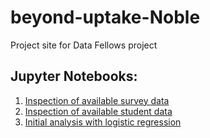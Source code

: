 # beyond-uptake-Noble
Project site for Data Fellows project

## Jupyter Notebooks:
1. [Inspection of available survey data](workbooks/wb1-survey-data/wb1.md)
2. [Inspection of available student data](workbooks/wb2-student-data/wb2.md)
3. [Initial analysis with logistic regression](workbooks/wb3_initial_analysis.md)
